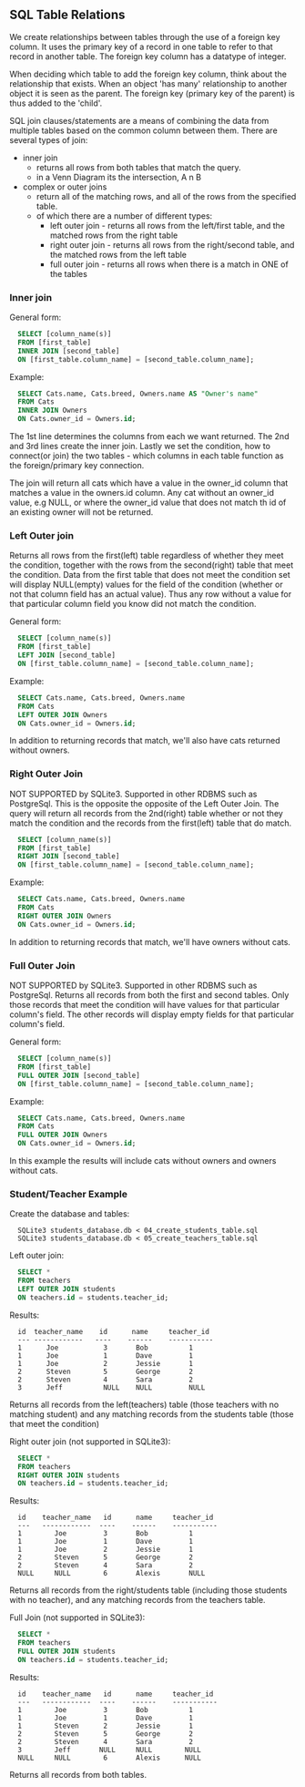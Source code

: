 ## SQL Table Relations

We create relationships between tables through the use of a foreign key column. It uses the primary key of a record in one table to refer to that record in another table.   The foreign key column has a datatype of integer.

When deciding which table to add the foreign key column, think about the relationship that exists. When an object 'has many' relationship to another object it is seen as the parent. The foreign key (primary key of the parent) is thus added to the 'child'.

SQL join clauses/statements are a means of combining the data from multiple tables based on the common column between them. There are several types of join:
  * inner join
    - returns all rows from both tables that match the query.
    - in a Venn Diagram its the intersection, A n B
  * complex or outer joins
    - return all of the matching rows, and all of the rows from the specified table.
    - of which there are a number of different types:
      * left outer join - returns all rows from the left/first table, and the matched rows from the right table
      * right outer join - returns all rows from the right/second table, and the matched rows from the left table
      * full outer join - returns all rows when there is a match in ONE of the tables

### Inner join

General form:

```sql
  SELECT [column_name(s)]
  FROM [first_table]
  INNER JOIN [second_table]
  ON [first_table.column_name] = [second_table.column_name];
```

Example:

```sql
  SELECT Cats.name, Cats.breed, Owners.name AS "Owner's name"
  FROM Cats
  INNER JOIN Owners
  ON Cats.owner_id = Owners.id;
```

The 1st line determines the columns from each we want returned.
The 2nd and 3rd lines create the inner join.
Lastly we set the condition, how to connect(or join) the two tables - which columns in each table function as the foreign/primary key connection.

The join will return all cats which have a value in the owner_id column that matches a value in the owners.id column. Any cat without an owner_id value, e.g NULL, or where the owner_id value that does not match th id of an existing owner will not be returned.


### Left Outer join

Returns all rows from the first(left) table regardless of whether they meet the condition, together with the rows from the second(right) table that meet  the condition. Data from the first table that does not meet the condition set will display NULL(empty) values for the field of the condition (whether or not that column field has an actual value). Thus any row without a value for that particular column field you know did not match the condition.

General form:

```sql
  SELECT [column_name(s)]
  FROM [first_table]
  LEFT JOIN [second_table]
  ON [first_table.column_name] = [second_table.column_name];
```

Example:

```sql
  SELECT Cats.name, Cats.breed, Owners.name
  FROM Cats
  LEFT OUTER JOIN Owners
  ON Cats.owner_id = Owners.id;
```

In addition to returning records that match, we'll also have cats returned without owners.


### Right Outer Join

NOT SUPPORTED by SQLite3. Supported in other RDBMS such as PostgreSql.
This is the opposite the opposite of the Left Outer Join. The query will return all records from the 2nd(right) table whether or not they match the condition and the records from the first(left) table that do match.

```sql
  SELECT [column_name(s)]
  FROM [first_table]
  RIGHT JOIN [second_table]
  ON [first_table.column_name] = [second_table.column_name];
```
Example:

```sql
  SELECT Cats.name, Cats.breed, Owners.name
  FROM Cats
  RIGHT OUTER JOIN Owners
  ON Cats.owner_id = Owners.id;
```

In addition to returning records that match, we'll have owners without cats.


### Full Outer Join

NOT SUPPORTED by SQLite3. Supported in other RDBMS such as PostgreSql.
Returns all records from both the first and second tables. Only those records that meet the condition will have values for that particular column's field. The other records will display empty fields for that particular column's field.

General form:

```sql
  SELECT [column_name(s)]
  FROM [first_table]
  FULL OUTER JOIN [second_table]
  ON [first_table.column_name] = [second_table.column_name];
```

Example:

```sql
  SELECT Cats.name, Cats.breed, Owners.name
  FROM Cats
  FULL OUTER JOIN Owners
  ON Cats.owner_id = Owners.id;
```

In this example the results will include cats without owners and owners without cats.


### Student/Teacher Example

Create the database and tables:

```text
  SQLite3 students_database.db < 04_create_students_table.sql
  SQLite3 students_database.db < 05_create_teachers_table.sql
```

Left outer join:

```sql
  SELECT *
  FROM teachers
  LEFT OUTER JOIN students
  ON teachers.id = students.teacher_id;
```

Results:

```text
  id  teacher_name    id      name     teacher_id
  --- ------------   ----    ------    -----------
  1      Joe           3       Bob          1
  1      Joe           1       Dave         1
  1      Joe           2       Jessie       1
  2      Steven        5       George       2
  2      Steven        4       Sara         2
  3      Jeff          NULL    NULL         NULL
```

Returns all records from the left(teachers) table (those teachers with no matching student) and any matching records from the students table (those that meet the condition)



Right outer join (not supported in SQLite3):

```sql
  SELECT *
  FROM teachers
  RIGHT OUTER JOIN students
  ON teachers.id = students.teacher_id;
```

Results:

```text
  id    teacher_name   id      name     teacher_id
  ---   ------------  ----    ------    -----------
  1        Joe         3       Bob          1
  1        Joe         1       Dave         1
  1        Joe         2       Jessie       1
  2        Steven      5       George       2
  2        Steven      4       Sara         2
  NULL     NULL        6       Alexis       NULL
```

Returns all records from the right/students table (including those students with no teacher), and any matching records from the teachers table.


Full Join (not supported in SQLite3):

```sql
  SELECT *
  FROM teachers
  FULL OUTER JOIN students
  ON teachers.id = students.teacher_id;
```

Results:

```text
  id    teacher_name   id      name     teacher_id
  ---   ------------  ----    ------    -----------
  1        Joe         3       Bob          1
  1        Joe         1       Dave         1
  1        Steven      2       Jessie       1
  2        Steven      5       George       2
  2        Steven      4       Sara         2
  3        Jeff       NULL     NULL        NULL
  NULL     NULL        6       Alexis      NULL
```

Returns all records from both tables.
